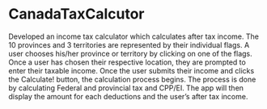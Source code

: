 # CanadaTaxCalcutor
Developed an income tax calculator which calculates after tax income. The 10 provinces and 3 territories 
are represented by their individual flags. A user chooses his/her province or territory by clicking on one of the flags.
Once a user has chosen their respective location, they are prompted to enter their taxable income. Once the user submits 
their income and clicks the Calculate! button, the calculation process begins. The process is done by calculating Federal 
and provincial tax and CPP/EI. The app will then display the amount for each deductions and the user’s after tax income.
